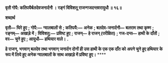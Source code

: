 **वृतौ गोपै: कतिपयैर्बलदेवजनार्दनौ ।** **रङ्गं विविशतू राजन्गजदन्तवरायुधौ ॥ १६॥** 

**शब्दार्थ** 

**वृतौ—** **घिरे हुए** **; गोपै:—** **ग्वालबालों से** **; कतिपयै:—** **अनेक** **; बलदेव-जनार्दनौ—** **बलराम तथा कृष्ण** **; रङ्गम्—** **अखाड़े में** **;** **विविशतु:—** **प्रविष्ट हुए** **; राजन्—** **हे राजन् (परीक्षित)** **; गज-दन्त—** **हाथी के दाँतों** **; वर—** **चुने हुए** **; आयुधौ—** **हथियार वाले।** **.** 

**हे राजन्, भगवान् बलदेव तथा भगवान् जनार्दन दोनों ही उस हाथी के एक एक दाँत को** **अपने चुने हुए हथियार के रूप में लिये हुए अनेक ग्वालबालों के साथ अखाड़े में प्रविष्ट हुए।** **** 
